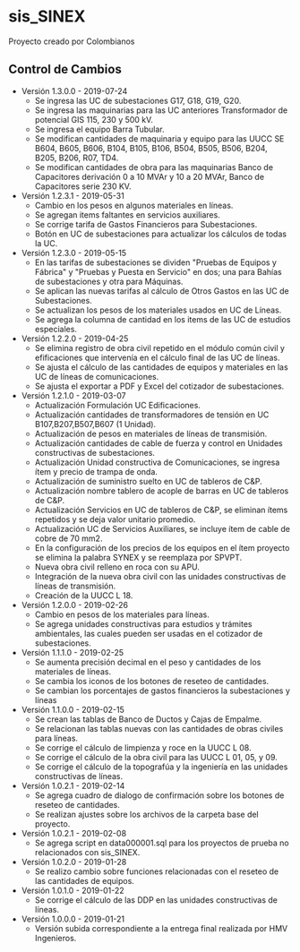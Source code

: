# sis_SINEX
Proyecto creado por Colombianos

## Control de Cambios
* Versión 1.3.0.0 - 2019-07-24
  * Se ingresa las UC de subestaciones G17, G18, G19, G20.
  * Se ingresa las maquinarias para las UC anteriores Transformador de potencial GIS 115, 230 y 500 kV.
  * Se ingresa el equipo Barra Tubular.
  * Se modifican cantidades de maquinaria y equipo para las UUCC SE B604, B605, B606, B104, B105, B106, B504, B505, B506, B204, B205, B206, R07, TD4.
  * Se modifican cantidades de obra para las maquinarias Banco de Capacitores derivación 0 a 10 MVAr y 10 a 20 MVAr, Banco de Capacitores serie 230 KV.
* Versión 1.2.3.1 - 2019-05-31
  * Cambio en los pesos en algunos materiales en líneas.
  * Se agregan items faltantes en servicios auxiliares.
  * Se corrige tarifa de Gastos Financieros para Subestaciones.
  * Botón en UC de subestaciones para actualizar los cálculos de todas la UC.
* Versión 1.2.3.0 - 2019-05-15
  * En las tarifas de subestaciones se dividen "Pruebas de Equipos y Fábrica" y "Pruebas y Puesta en Servicio" en dos; una para Bahías de subestaciones y otra para Máquinas.
  * Se aplican las nuevas tarifas al cálculo de Otros Gastos en las UC de Subestaciones.
  * Se actualizan los pesos de los materiales usados en UC de Líneas.
  * Se agrega la columna de cantidad en los items de las UC de estudios especiales.
* Versión 1.2.2.0 - 2019-04-25
  * Se elimina registro de obra civil repetido en el módulo común civil y efificaciones que intervenía en el cálculo final de las UC de líneas.
  * Se ajusta el cálculo de las cantidades de equipos y materiales en las UC de líneas de comunicaciones.
  * Se ajusta el exportar a PDF y Excel del cotizador de subestaciones.	
* Versión 1.2.1.0 - 2019-03-07
  * Actualización Formulación UC Edificaciones.
  * Actualización cantidades de transformadores de tensión en UC B107,B207,B507,B607 (1 Unidad).
  * Actualización de pesos en materiales de líneas de transmisión.
  * Actualización cantidades de cable de fuerza y control en Unidades constructivas de subestaciones.
  * Actualización Unidad constructiva de Comunicaciones, se ingresa ítem y precio de trampa de onda.
  * Actualización de suministro suelto en UC de tableros de C&P.
  * Actualización nombre tablero de acople de barras en UC de tableros de C&P.
  * Actualización Servicios en UC de tableros de C&P, se eliminan ítems repetidos y se deja valor unitario promedio.
  * Actualización UC de Servicios Auxiliares, se incluye ítem de cable de cobre de 70 mm2.
  * En la configuración de los precios de los equipos en el ítem proyecto se elimina la palabra SYNEX y se reemplaza por SPVPT.
  * Nueva obra civil relleno en roca con su APU.
  * Integración de la nueva obra civil con las unidades constructivas de líneas de transmisión.
  * Creación de la UUCC L 18.
* Versión 1.2.0.0 - 2019-02-26
  * Cambio en pesos de los materiales para líneas.
  * Se agrega unidades constructivas para estudios y trámites ambientales, las cuales pueden ser usadas en el cotizador de subestaciones.
* Versión 1.1.1.0 - 2019-02-25
  * Se aumenta precisión decimal en el peso y cantidades de los materiales de líneas.
  * Se cambia los iconos de los botones de reseteo de cantidades.
  * Se cambian los porcentajes de gastos financieros la subestaciones y líneas
* Versión 1.1.0.0 - 2019-02-15
  * Se crean las tablas de Banco de Ductos y Cajas de Empalme.
  * Se relacionan las tablas nuevas con las cantidades de obras civiles para líneas.
  * Se corrige el cálculo de limpienza y roce en la UUCC L 08.
  * Se corrige el cálculo de la obra civil para las UUCC L 01, 05, y 09.
  * Se corrige el cálculo de la topografúa y la ingeniería en las unidades constructivas de líneas.
* Versión 1.0.2.1 - 2019-02-14
  * Se agrega cuadro de dialogo de confirmación sobre los botones de reseteo de cantidades.
  * Se realizan ajustes sobre los archivos de la carpeta base del proyecto.
* Versión 1.0.2.1 - 2019-02-08
  * Se agrega script en data000001.sql para los proyectos de prueba no relacionados con sis_SINEX.  
* Versión 1.0.2.0 - 2019-01-28
  * Se realizo cambio sobre funciones relacionadas con el reseteo de las cantidades de equipos.
* Versión 1.0.1.0 - 2019-01-22
  * Se corrige el cálculo de las DDP en las unidades constructivas de líneas.
* Versión 1.0.0.0 - 2019-01-21
  * Versión subida correspondiente a la entrega final realizada por HMV Ingenieros.
